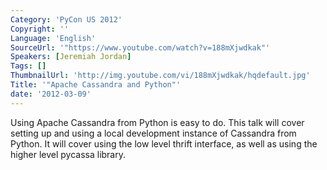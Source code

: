 ```yaml
---
Category: 'PyCon US 2012'
Copyright: ''
Language: 'English'
SourceUrl: '"https://www.youtube.com/watch?v=188mXjwdkak"'
Speakers: [Jeremiah Jordan]
Tags: []
ThumbnailUrl: 'http://img.youtube.com/vi/188mXjwdkak/hqdefault.jpg'
Title: '"Apache Cassandra and Python"'
date: '2012-03-09'
---
```

Using Apache Cassandra from Python is easy to do. This talk will cover setting
up and using a local development instance of Cassandra from Python. It will
cover using the low level thrift interface, as well as using the higher level
pycassa library.


